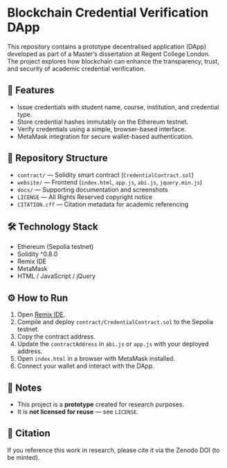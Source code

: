 # Blockchain Credential Verification DApp

This repository contains a prototype decentralised application (DApp) developed as part of a Master’s dissertation at Regent College London.  
The project explores how blockchain can enhance the transparency, trust, and security of academic credential verification.

## 🚀 Features
- Issue credentials with student name, course, institution, and credential type.
- Store credential hashes immutably on the Ethereum testnet.
- Verify credentials using a simple, browser-based interface.
- MetaMask integration for secure wallet-based authentication.

## 📂 Repository Structure
- `contract/` — Solidity smart contract (`CredentialContract.sol`)
- `website/` — Frontend (`index.html`, `app.js`, `abi.js`, `jquery.min.js`)
- `docs/` — Supporting documentation and screenshots
- `LICENSE` — All Rights Reserved copyright notice
- `CITATION.cff` — Citation metadata for academic referencing

## 🛠️ Technology Stack
- Ethereum (Sepolia testnet)
- Solidity ^0.8.0
- Remix IDE
- MetaMask
- HTML / JavaScript / jQuery

## ⚙️ How to Run
1. Open [Remix IDE](https://remix.ethereum.org/).
2. Compile and deploy `contract/CredentialContract.sol` to the Sepolia testnet.
3. Copy the contract address.
4. Update the `contractAddress` in `abi.js` or `app.js` with your deployed address.
5. Open `index.html` in a browser with MetaMask installed.
6. Connect your wallet and interact with the DApp.

## 📖 Notes
- This project is a **prototype** created for research purposes.
- It is **not licensed for reuse** — see `LICENSE`.

## 📌 Citation
If you reference this work in research, please cite it via the Zenodo DOI (to be minted).
